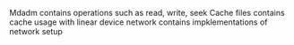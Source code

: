 Mdadm contains operations such as read, write, seek
Cache files contains cache usage with linear device
network contains impklementations of network setup
